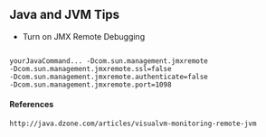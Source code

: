 Java and JVM Tips
-----------------

+ Turn on JMX Remote Debugging

<code>
yourJavaCommand... -Dcom.sun.management.jmxremote 
-Dcom.sun.management.jmxremote.ssl=false 
-Dcom.sun.management.jmxremote.authenticate=false 
-Dcom.sun.management.jmxremote.port=1098
</code>

  

#### References

`http://java.dzone.com/articles/visualvm-monitoring-remote-jvm`

